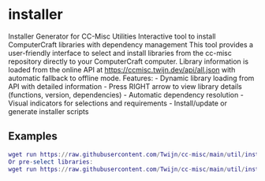 # installer

Installer Generator for CC-Misc Utilities Interactive tool to install ComputerCraft libraries with dependency management This tool provides a user-friendly interface to select and install libraries from the cc-misc repository directly to your ComputerCraft computer. Library information is loaded from the online API at https://ccmisc.twijn.dev/api/all.json with automatic fallback to offline mode. Features: - Dynamic library loading from API with detailed information - Press RIGHT arrow to view library details (functions, version, dependencies) - Automatic dependency resolution - Visual indicators for selections and requirements - Install/update or generate installer scripts

## Examples

```lua
wget run https://raw.githubusercontent.com/Twijn/cc-misc/main/util/installer.lua
Or pre-select libraries:
wget run https://raw.githubusercontent.com/Twijn/cc-misc/main/util/installer.lua cmd s
```

